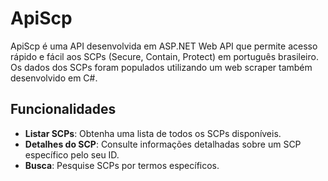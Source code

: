 # ApiScp

ApiScp é uma API desenvolvida em ASP.NET Web API que permite acesso rápido e fácil aos SCPs (Secure, Contain, Protect) em português brasileiro. Os dados dos SCPs foram populados utilizando um web scraper também desenvolvido em C#.

## Funcionalidades

- **Listar SCPs**: Obtenha uma lista de todos os SCPs disponíveis.
- **Detalhes do SCP**: Consulte informações detalhadas sobre um SCP específico pelo seu ID.
- **Busca**: Pesquise SCPs por termos específicos.